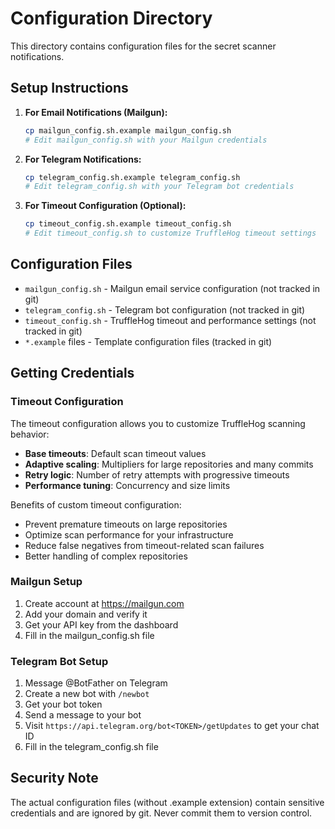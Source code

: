 # Configuration Directory

This directory contains configuration files for the secret scanner notifications.

## Setup Instructions

1. **For Email Notifications (Mailgun):**
   ```bash
   cp mailgun_config.sh.example mailgun_config.sh
   # Edit mailgun_config.sh with your Mailgun credentials
   ```

2. **For Telegram Notifications:**
   ```bash
   cp telegram_config.sh.example telegram_config.sh
   # Edit telegram_config.sh with your Telegram bot credentials
   ```

3. **For Timeout Configuration (Optional):**
   ```bash
   cp timeout_config.sh.example timeout_config.sh
   # Edit timeout_config.sh to customize TruffleHog timeout settings
   ```

## Configuration Files

- `mailgun_config.sh` - Mailgun email service configuration (not tracked in git)
- `telegram_config.sh` - Telegram bot configuration (not tracked in git)
- `timeout_config.sh` - TruffleHog timeout and performance settings (not tracked in git)
- `*.example` files - Template configuration files (tracked in git)

## Getting Credentials

### Timeout Configuration
The timeout configuration allows you to customize TruffleHog scanning behavior:
- **Base timeouts**: Default scan timeout values
- **Adaptive scaling**: Multipliers for large repositories and many commits  
- **Retry logic**: Number of retry attempts with progressive timeouts
- **Performance tuning**: Concurrency and size limits

Benefits of custom timeout configuration:
- Prevent premature timeouts on large repositories
- Optimize scan performance for your infrastructure
- Reduce false negatives from timeout-related scan failures
- Better handling of complex repositories

### Mailgun Setup
1. Create account at https://mailgun.com
2. Add your domain and verify it
3. Get your API key from the dashboard
4. Fill in the mailgun_config.sh file

### Telegram Bot Setup
1. Message @BotFather on Telegram
2. Create a new bot with `/newbot`
3. Get your bot token
4. Send a message to your bot
5. Visit `https://api.telegram.org/bot<TOKEN>/getUpdates` to get your chat ID
6. Fill in the telegram_config.sh file

## Security Note

The actual configuration files (without .example extension) contain sensitive credentials and are ignored by git. Never commit them to version control.